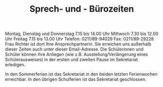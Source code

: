 ﻿---
layout: default
title:  "Sprech- und - Bürozeiten"
published: true
---



Montag, Dienstag und Donnerstag 7.15 bis 14.00 Uhr
Mittwoch 7.30 bis 12.00 Uhr
Freitag 7.15 bis 13.00 Uhr
Telefon: 0211/89-94029
Fax: 0211/89-29228
Frau Richter ist dort Ihre Ansprechpartnerin.
Sie erreichen uns außerhalb dieser Zeiten auch unter dieser Email-Adresse.
Die Schülerinnen und Schüler können ihre Anliegen (wie z.B. Ausstellung/Verlängerung eines Schülerausweises) in der ersten und zweiten Pause im Sekretariat erledigen.

In den Sommerferien ist das Sekretariat in den beiden letzten Ferienwochen erreichbar. 
In den übrigen Schulferien ist das Sekretariat geschlossen.


